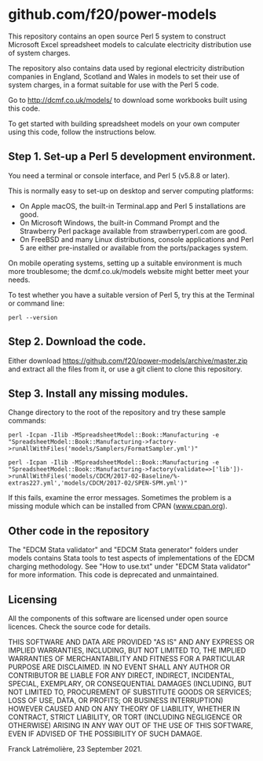github.com/f20/power-models
===========================

This repository contains an open source Perl 5 system to construct
Microsoft Excel spreadsheet models to calculate electricity distribution
use of system charges.

The repository also contains data used by regional electricity distribution
companies in England, Scotland and Wales in models to set their use of
system charges, in a format suitable for use with the Perl 5 code.

Go to http://dcmf.co.uk/models/ to download some workbooks built using this code.

To get started with building spreadsheet models on your own computer using
this code, follow the instructions below.

Step 1. Set-up a Perl 5 development environment.
------------------------------------------------

You need a terminal or console interface, and Perl 5 (v5.8.8 or later).

This is normally easy to set-up on desktop and server computing platforms:
* On Apple macOS, the built-in Terminal.app and Perl 5 installations are good.
* On Microsoft Windows, the built-in Command Prompt and the Strawberry Perl
package available from strawberryperl.com are good.
* On FreeBSD and many Linux distributions, console applications and Perl 5 are
either pre-installed or available from the ports/packages system.

On mobile operating systems, setting up a suitable environment is much more
troublesome; the dcmf.co.uk/models website might better meet your needs.

To test whether you have a suitable version of Perl 5, try this at the
Terminal or command line:

    perl --version

Step 2. Download the code.
---------------------------

Either download https://github.com/f20/power-models/archive/master.zip and
extract all the files from it, or use a git client to clone this repository.

Step 3. Install any missing modules.
-------------------------------------

Change directory to the root of the repository and try these sample commands:

    perl -Icpan -Ilib -MSpreadsheetModel::Book::Manufacturing -e "SpreadsheetModel::Book::Manufacturing->factory->runAllWithFiles('models/Samplers/FormatSampler.yml')"

    perl -Icpan -Ilib -MSpreadsheetModel::Book::Manufacturing -e "SpreadsheetModel::Book::Manufacturing->factory(validate=>['lib'])->runAllWithFiles('models/CDCM/2017-02-Baseline/%-extras227.yml','models/CDCM/2017-02/SPEN-SPM.yml')"

If this fails, examine the error messages. Sometimes the problem is a missing
module which can be installed from CPAN (www.cpan.org).

Other code in the repository
----------------------------

The "EDCM Stata validator" and "EDCM Stata generator" folders under models
contains Stata tools to test aspects of implementations of the EDCM charging
methodology. See "How to use.txt" under "EDCM Stata validator" for more
information.  This code is deprecated and unmaintained.

Licensing
---------

All the components of this software are licensed under open source licences.
Check the source code for details.

THIS SOFTWARE AND DATA ARE PROVIDED "AS IS" AND ANY EXPRESS OR IMPLIED
WARRANTIES, INCLUDING, BUT NOT LIMITED TO, THE IMPLIED WARRANTIES OF
MERCHANTABILITY AND FITNESS FOR A PARTICULAR PURPOSE ARE DISCLAIMED. IN NO
EVENT SHALL ANY AUTHOR OR CONTRIBUTOR BE LIABLE FOR ANY DIRECT, INDIRECT,
INCIDENTAL, SPECIAL, EXEMPLARY, OR CONSEQUENTIAL DAMAGES (INCLUDING, BUT
NOT LIMITED TO, PROCUREMENT OF SUBSTITUTE GOODS OR SERVICES; LOSS OF USE,
DATA, OR PROFITS; OR BUSINESS INTERRUPTION) HOWEVER CAUSED AND ON ANY
THEORY OF LIABILITY, WHETHER IN CONTRACT, STRICT LIABILITY, OR TORT
(INCLUDING NEGLIGENCE OR OTHERWISE) ARISING IN ANY WAY OUT OF THE USE OF
THIS SOFTWARE, EVEN IF ADVISED OF THE POSSIBILITY OF SUCH DAMAGE.

Franck Latrémolière, 23 September 2021.
